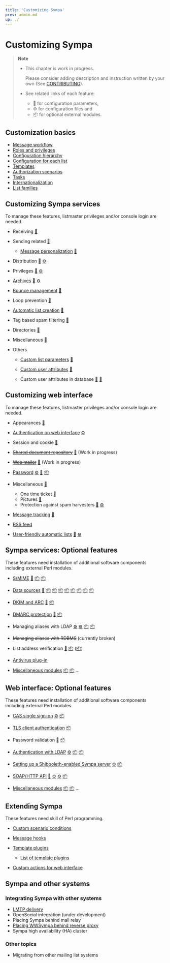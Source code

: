 ```yaml
---
title: 'Customizing Sympa'
prev: admin.md
up: ./
---
```


Customizing Sympa
=================

> **Note**
>
>   * This chapter is work in progress.
>
>     Please consider adding description and instruction written by your own
>     (See [CONTRIBUTING](../CONTRIBUTING.md)).
>
>   * See related links of each feature:
>       - &#x1F527; for configuration parameters,
>       - &#x2699; for configuration files and
>       - &#x1F4E6; for optional external modules.

Customization basics
--------------------

  * [Message workflow](customize/basics-workflow.md)
  * [Roles and privileges](customize/basics-roles.md)
  * [Configuration hierarchy](customize/basics-configuration.md)
  * [Configuration for each list](customize/basics-list-config.md)
  * [Templates](customize/basics-templates.md)
  * [Authorization scenarios](customize/basics-scenarios.md)
  * [Tasks](customize/basics-tasks.md)
  * [Internationalization](customize/basics-i18n.md)
  * [List families](customize/basics-families.md)

Customizing Sympa services
--------------------------

To manage these features, listmaster privileges and/or console login are
needed.

  * Receiving
    [&#x1F527;](/gpldoc/man/sympa_config.5.html#receiving)
  * Sending related
    [&#x1F527;](/gpldoc/man/sympa_config.5.html#sendingreceiving-setup)

      - [Message personalization](customize/message-personalization.md)
        [&#x1F527;](/gpldoc/man/sympa_config.5.html#personalization_feature)

  * Distribution
    [&#x1F527;](/gpldoc/man/sympa_config.5.html#distribution)
    [&#x2699;](/gpldoc/man/nrcpt_by_domain.conf.5.html# "nrcpt_by_domain.conf")
  * Privileges
    [&#x1F527;](/gpldoc/man/sympa_config.5.html#privileges)
    [&#x2699;](/gpldoc/man/edit_list.conf.5.html# "edit_list.conf")
  * [Archives](customize/archives.md)
    [&#x1F527;](/gpldoc/man/sympa_config.5.html#archives)
    [&#x2699;](/gpldoc/man/mhonarc_rc.tt2.5.html# "mhonarc_rc.tt2")
  * [Bounce management](customize/bounce-management.md)
    [&#x1F527;](/gpldoc/man/sympa_config.5.html#bounces)
  * Loop prevention
    [&#x1F527;](/gpldoc/man/sympa_config.5.html#loop-prevention)
  * [Automatic list creation](customize/automatic-lists.md)
    [&#x1F527;](/gpldoc/man/sympa_config.5.html#automatic-lists)
  * Tag based spam filtering
    [&#x1F527;](/gpldoc/man/sympa_config.5.html#tag-based-spam-filtering)
  * Directories
    [&#x1F527;](/gpldoc/man/sympa_config.5.html#directories)
  * Miscellaneous
    [&#x1F527;](/gpldoc/man/sympa_config.5.html#miscellaneous)
  * Others

      - [Custom list parameters](customize/custom-parameters.md)
        [&#x1F527;](/gpldoc/man/sympa_config.5.html#custom_vars)
      - [Custom user attributes](customize/custom-user-attributes.md)
        [&#x1F527;](/gpldoc/man/sympa_config.5.html#custom_attribute)

      - Custom user attributes in database
        [&#x1F527;](/gpldoc/man/sympa_config.5.html#db_additional_subscriber_fields)
        [&#x1F527;](/gpldoc/man/sympa_config.5.html#db_additional_user_fields)

Customizing web interface
--------------------------

To manage these features, listmaster privileges and/or console login are
needed.

  * Appearances
    [&#x1F527;](/gpldoc/man/sympa_config.5.html#web-interface-parameters-appearances)
  * [Authentication on web interface](customize/authentication-web.md)
    [&#x2699;](/gpldoc/man/auth.conf.5.html# "auth.conf")
  * Session and cookie
    [&#x1F527;](/gpldoc/man/sympa_config.5.html#cookie_domain)
  * ~~[Shared document repository](customize/shared-repository.md)~~
    [&#x1F527;](/gpldoc/man/sympa_config.5.html#default_shared_quota)
    (Work in progress)
  * ~~[Web mailer](customize/web-mailer.md)~~
    [&#x1F527;](/gpldoc/man/sympa_config.5.html#use_html_editor)
    (Work in progress)
  * [Password](customize/builtin-auth.md)
    [&#x2699;](/gpldoc/man/auth.conf.5.html#user_table-paragraph "auth.conf")
    [&#x1F527;](/gpldoc/man/sympa_config.5.html#max_wrong_password)
    [&#x1F4E6;](http://search.cpan.org/dist/Crypt-Eksblowfish/)
  * Miscellaneous
    [&#x1F527;](/gpldoc/man/sympa_config.5.html#web-interface-parameters-miscellaneous)

      - One time ticket
        [&#x1F527;](/gpldoc/man/sympa_config.5.html#one_time_ticket_lifetime)
      - Pictures
        [&#x1F527;](/gpldoc/man/sympa_config.5.html#pictures_feature)
      - Protection against spam harvesters
        [&#x1F527;](/gpldoc/man/sympa_config.5.html#spam_protection)
        [&#x2699;](/gpldoc/man/crawlers_detection.conf.5.html# "crawlers_detection.conf")

  * [Message tracking](customize/message-tracking.md)
    [&#x1F527;](/gpldoc/man/sympa_config.5.html#bounce-management-and-tracking)
  * [RSS feed](customize/rss-feed.md)
  * [User-friendly automatic lists](customize/friendly-automatic-lists.md)
    [&#x1F527;](/gpldoc/man/sympa_config.5.html#automatic_list_families)
    [&#x2699;](/gpldoc/man/automatic_lists_description.conf.5.html# "automatic_lists_description.conf")

Sympa services: Optional features
---------------------------------

These features need installation of additional software components including
external Perl modules.

  * [S/MIME](customize/smime.md)
    [&#x1F527;](/gpldoc/man/sympa_config.5.html#s-mime-and-tls)
    [&#x1F4E6;](https://metacpan.org/release/Crypt-OpenSSL-X509 "Crypt-OpenSSL-X509")
    [&#x1F4E6;](https://metacpan.org/release/Crypt-SMIME "Crypt-SMIME")
  * [Data sources](customize/data-sources.md)
    [&#x1F527;](/gpldoc/man/sympa_config.5.html#data-sources-setup)
    [&#x1F4E6;](https://metacpan.org/release/DBD-CSV "DBD-CSV")
    [&#x1F4E6;](https://metacpan.org/release/DBD-mysql "DBD-mysql")
    [&#x1F4E6;](https://metacpan.org/release/DBD-ODBC "DBD-ODBC")
    [&#x1F4E6;](https://metacpan.org/release/DBD-Oracle "DBD-Oracle")
    [&#x1F4E6;](https://metacpan.org/release/DBD-Pg "DBD-Pg")
    [&#x1F4E6;](https://metacpan.org/release/DBD-SQLite "DBD-SQLite")
    [&#x1F4E6;](https://metacpan.org/release/Net-LDAP "Net-LDAP")
    [&#x1F4E6;](https://metacpan.org/release/IO-Socket-SSL "IO-Socket-SSL")
  * [DKIM and ARC](customize/dkim-arc.md)
    [&#x1F527;](/gpldoc/man/sympa_config.5.html#dkim-and-arc)
    [&#x1F4E6;](https://metacpan.org/release/Mail-DKIM "Mail-DKIM")
  * [DMARC protection](customize/dmarc-protection.md)
    [&#x1F527;](/gpldoc/man/sympa_config.5.html#dmarc-protection)
    [&#x1F4E6;](https://metacpan.org/release/Net-DNS "Net-DNS")
  * Managing aliases with LDAP
    [&#x2699;](/gpldoc/man/ldap_alias_manager.conf.5.html# "ldap_alias_manager.conf")
    [&#x2699;](/gpldoc/man/ldap_alias_entry.tt2.5.html# "ldap_alias_entry.tt2")
    [&#x1F4E6;](https://metacpan.org/release/Net-LDAP "Net-LDAP")
    [&#x1F4E6;](https://metacpan.org/release/IO-Socket-SSL "IO-Socket-SSL")
  * ~~Managing aliases with RDBMS~~ (currently broken)
  * List address verification
    [&#x1F527;](/gpldoc/man/sympa_config.5.html#list-address-verification)
    [&#x1F4E6;](https://metacpan.org/release/libnet "libnet")
    ([&#x1F4E6;](https://metacpan.org/pod/Net::SMTP "Net::SMTP"))
  * [Antivirus plug-in](customize/antivirus.md)

  * [Miscellaneous modules](customize/misc-sympa.md)
    [&#x1F4E6;](https://metacpan.org/release/Clone)
    [&#x1F4E6;](https://metacpan.org/release/Encode-Locale)
    ...

Web interface: Optional features
--------------------------------

These features need installation of additional software components including
external Perl modules.

  * [CAS single sign-on](customize/cas.md)
    [&#x2699;](/gpldoc/man/auth.conf.5.html#cas-paragraph "auth.conf")
    [&#x1F4E6;](https://metacpan.org/release/AuthCAS "AuthCAS")
  * [TLS client authentication](customize/tls-client-auth.md)
    [&#x1F4E6;](https://metacpan.org/release/Crypt-OpenSSL-X509 "Crypt-OpenSSL-X509")
  * Password validation
    [&#x1F527;](/gpldoc/man/sympa_config.5.html#password-validation)
    [&#x1F4E6;](https://metacpan.org/release/Data-Password "Data-Password")
  * [Authentication with LDAP](customize/ldap-auth.md)
    [&#x2699;](/gpldoc/man/auth.conf.5.html#ldap-paragraph "auth.conf")
    [&#x1F4E6;](https://metacpan.org/release/Net-LDAP "Net-LDAP")
    [&#x1F4E6;](https://metacpan.org/release/IO-Socket-SSL "IO-Socket-SSL")
  * [Setting up a Shibboleth-enabled Sympa server](customize/shibboleth.md)
    [&#x2699;](/gpldoc/man/auth.conf.5.html#generic_sso-paragraph "auth.conf")
    [&#x1F4E6;](http://shibboleth.internet2.edu "Shibboleth SP")
  * [SOAP/HTTP API](customize/soap-api.md)
    [&#x1F527;](/gpldoc/man/sympa_config.5.html#soap-http-interface)
    [&#x2699;](/gpldoc/man/trusted_applications.conf.5.html# "trusted_applications.conf")
    [&#x2699;](/gpldoc/man/sympa.wsdl.5.html# "sympa.wsdl")
    [&#x1F4E6;](https://metacpan.org/release/SOAP-Lite "SOAP-Lite")

  * [Miscellaneous modules](customize/misc-web.md)
    [&#x1F4E6;](https://metacpan.org/release/Unicode-Nomalize)
    [&#x1F4E6;](https://metacpan.org/release/Crypt-CipherSaber)
    ...

Extending Sympa
---------------

These features need skill of Perl programming.

  - [Custom scenario conditions](customize/custom-scenario-conditions.md)
  - [Message hooks](/gpldoc/man/Sympa-Message-Plugin.3.html)
  - [Template plugins](customize/template-plugins.md)

      - [List of template plugins](customize/template-plugins.md#list-of-template-plugins)

  - [Custom actions for web interface](customize/custom-actions.md)

Sympa and other systems
-----------------------

### Integrating Sympa with other systems

  - [LMTP delivery](customize/lmtp-delivery.md)
  - ~~OpenSocial integration~~ (under development)
  - Placing Sympa behind mail relay
  - [Placing WWSympa behind reverse proxy](customize/reverse-proxy.md)
  - Sympa high availability (HA) cluster

### Other topics

  - Migrating from other mailing list systems

